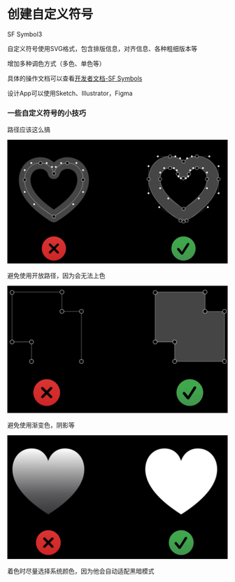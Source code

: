 # 创建自定义符号

SF Symbol3

自定义符号使用SVG格式，包含排版信息，对齐信息、各种粗细版本等

增加多种调色方式（多色、单色等）

具体的操作文档可以查看[开发者文档-SF Symbols](developer.apple.com/sf-symbols/)

设计App可以使用Sketch、Illustrator，Figma

### 一些自定义符号的小技巧

路径应该这么搞

<img src="./README.assets/image-20240717152501698.png" alt="image-20240717152501698" style="zoom:50%;" />

避免使用开放路径，因为会无法上色

<img src="./README.assets/image-20240717152530737.png" alt="image-20240717152530737" style="zoom:50%;" />

避免使用渐变色，阴影等

<img src="./README.assets/image-20240717152615408.png" alt="image-20240717152615408" style="zoom:50%;" />

着色时尽量选择系统颜色，因为他会自动适配黑暗模式

